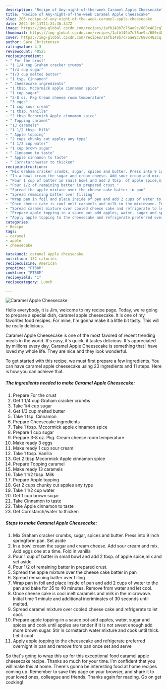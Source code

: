 ```yaml
---
description: "Recipe of Any-night-of-the-week Caramel Apple Cheesecake"
title: "Recipe of Any-night-of-the-week Caramel Apple Cheesecake"
slug: 205-recipe-of-any-night-of-the-week-caramel-apple-cheesecake
date: 2021-10-11T11:24:36.347Z
image: https://img-global.cpcdn.com/recipes/1afb149b7c76ae9c/680x482cq70/caramel-apple-cheesecake-recipe-main-photo.jpg
thumbnail: https://img-global.cpcdn.com/recipes/1afb149b7c76ae9c/680x482cq70/caramel-apple-cheesecake-recipe-main-photo.jpg
cover: https://img-global.cpcdn.com/recipes/1afb149b7c76ae9c/680x482cq70/caramel-apple-cheesecake-recipe-main-photo.jpg
author: Sara Christensen
ratingvalue: 4.3
reviewcount: 40525
recipeingredient:
- " For the crust"
- "1 1/4 cup Graham cracker crumbs"
- "1/4 cup sugar"
- "1/3 cup melted butter"
- "1 tsp. Cinnamon"
- " Cheesecake ingredients"
- "1 tbsp. Mccormick apple cinnamon spice"
- "1 cup sugar"
- "3-8 oz. Pkg Cream cheese room temperature"
- "3 eggs"
- "1 cup sour cream"
- "1 tbsp. Vanilla"
- "2 tbsp Mccormick Apple cinnamon spice"
- " Topping caramel"
- "13 caramels"
- "1 1/2 tbsp. Milk"
- " Apple topping"
- "2 cups chunky cut apples any type"
- "1 1/2 cup water"
- "1 cup brown sugar"
- " Cinnamon to taste"
- " Apple cinnamon to taste"
- " Cornstarchwater to thicken"
recipeinstructions:
- "Mix Graham cracker crumbs, sugar, spices and butter. Press into 9 inch springform pan. Set aside"
- "In a bowl cream the sugar and cream cheese. Add sour cream and mix. Add eggs one at a time. Fold in vanilla"
- "Pour 1 cup of batter in small bowl and add 2 tbsp. of apple spice,mix and set aside."
- "Pour 1/2 of remaining batter in prepared crust."
- "Spread the apple mixture over the cheese cake batter in pan"
- "Spread remaining batter over filling"
- "Wrap pan in foil and place inside of pan and add 2 cups of water to the pan and bake for 35 to 40 minutes. Remove from water and let cool."
- "Once cheese cake is cool melt caramels and milk in the microwave. Initial time 1 minute and additional incriminates of 30 seconds until melted."
- "Spread caramel mixture over cooled cheese cake and refrigerate to let cool."
- "Prepare apple topping-in a sauce pot add apples, water, sugar and spices and cook until apples are tender if it is not sweet enough add more brown sugar. Stir in cornstarch water mixture and cook until thick. Let it cool"
- "Apply apple topping to the cheesecake and refrigerate preferred overnight in pan and remove from pan once set and serve"
categories:
- Recipe
tags:
- caramel
- apple
- cheesecake

katakunci: caramel apple cheesecake 
nutrition: 132 calories
recipecuisine: American
preptime: "PT30M"
cooktime: "PT58M"
recipeyield: "1"
recipecategory: Lunch

---
```



![Caramel Apple Cheesecake](https://img-global.cpcdn.com/recipes/1afb149b7c76ae9c/680x482cq70/caramel-apple-cheesecake-recipe-main-photo.jpg)

Hello everybody, it is Jim, welcome to my recipe page. Today, we're going to prepare a special dish, caramel apple cheesecake. It is one of my favorites food recipes. For mine, I'm gonna make it a little bit tasty. This will be really delicious.



Caramel Apple Cheesecake is one of the most favored of recent trending meals in the world. It's easy, it's quick, it tastes delicious. It's appreciated by millions every day. Caramel Apple Cheesecake is something that I have loved my whole life. They are nice and they look wonderful.


To get started with this recipe, we must first prepare a few ingredients. You can have caramel apple cheesecake using 23 ingredients and 11 steps. Here is how you can achieve that.

<!--inarticleads1-->

##### The ingredients needed to make Caramel Apple Cheesecake:

1. Prepare  For the crust
1. Get 1 1/4 cup Graham cracker crumbs
1. Take 1/4 cup sugar
1. Get 1/3 cup melted butter
1. Take 1 tsp. Cinnamon
1. Prepare  Cheesecake ingredients
1. Take 1 tbsp. Mccormick apple cinnamon spice
1. Prepare 1 cup sugar
1. Prepare 3-8 oz. Pkg. Cream cheese room temperature
1. Make ready 3 eggs
1. Make ready 1 cup sour cream
1. Take 1 tbsp. Vanilla
1. Get 2 tbsp Mccormick Apple cinnamon spice
1. Prepare  Topping caramel
1. Make ready 13 caramels
1. Take 1 1/2 tbsp. Milk
1. Prepare  Apple topping
1. Get 2 cups chunky cut apples any type
1. Take 1 1/2 cup water
1. Get 1 cup brown sugar
1. Take  Cinnamon to taste
1. Take  Apple cinnamon to taste
1. Get  Cornstarch/water to thicken




<!--inarticleads2-->

##### Steps to make Caramel Apple Cheesecake:

1. Mix Graham cracker crumbs, sugar, spices and butter. Press into 9 inch springform pan. Set aside
1. In a bowl cream the sugar and cream cheese. Add sour cream and mix. Add eggs one at a time. Fold in vanilla
1. Pour 1 cup of batter in small bowl and add 2 tbsp. of apple spice,mix and set aside.
1. Pour 1/2 of remaining batter in prepared crust.
1. Spread the apple mixture over the cheese cake batter in pan
1. Spread remaining batter over filling
1. Wrap pan in foil and place inside of pan and add 2 cups of water to the pan and bake for 35 to 40 minutes. Remove from water and let cool.
1. Once cheese cake is cool melt caramels and milk in the microwave. Initial time 1 minute and additional incriminates of 30 seconds until melted.
1. Spread caramel mixture over cooled cheese cake and refrigerate to let cool.
1. Prepare apple topping-in a sauce pot add apples, water, sugar and spices and cook until apples are tender if it is not sweet enough add more brown sugar. Stir in cornstarch water mixture and cook until thick. Let it cool
1. Apply apple topping to the cheesecake and refrigerate preferred overnight in pan and remove from pan once set and serve




So that's going to wrap this up for this exceptional food caramel apple cheesecake recipe. Thanks so much for your time. I'm confident that you will make this at home. There's gonna be interesting food at home recipes coming up. Remember to save this page on your browser, and share it to your loved ones, colleague and friends. Thanks again for reading. Go on get cooking!
